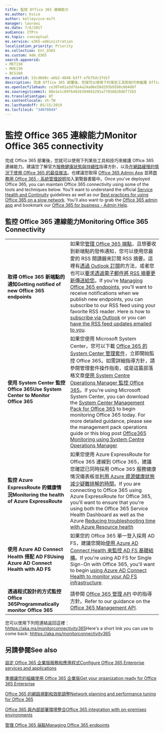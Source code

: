 ```yaml
---
title: 監控 Office 365 連線能力
ms.author: kvice
author: kelleyvice-msft
manager: laurawi
ms.date: 7/6/2017
audience: ITPro
ms.topic: conceptual
ms.service: o365-administration
localization_priority: Priority
ms.collection: Ent_O365
ms.custom: Adm_O365
search.appverid:
- MET150
- MOE150
- BCS160
ms.assetid: 53cdb60c-a6b2-4848-b3ff-e7b75dc3fd1f
description: 完成 Office 365 部署後，您就可以使用下列某些工具和技巧來維護 Office 365 連線能力。建議您了解官方服務健康狀態與持續性指導方針，以及在網路緩慢的情況下使用 Office 365 的最佳做法。也建議您取得 Office 365 Admin App 並將商務用 Office 365 - 系統管理說明加入瀏覽器書籤中。
ms.openlocfilehash: ce307e01a3d7da4a24a06e58d293b9598c684d8f
ms.sourcegitcommit: 08e1e1c09f64926394043291a77856620d6f72b5
ms.translationtype: HT
ms.contentlocale: zh-TW
ms.lasthandoff: 05/15/2019
ms.locfileid: "34070049"
---
```

# <a name="monitor-office-365-connectivity"></a><span data-ttu-id="75a59-105">監控 Office 365 連線能力</span><span class="sxs-lookup"><span data-stu-id="75a59-105">Monitor Office 365 connectivity</span></span>

<span data-ttu-id="75a59-p102">完成 Office 365 部署後，您就可以使用下列某些工具和技巧來維護 Office 365 連線能力。建議您了解官方[服務健康狀態與持續性](https://technet.microsoft.com/library/office-365-service-health.aspx)指導方針，以及[在網路緩慢的情況下使用 Office 365 的最佳做法](https://support.office.com/article/fd16c8d2-4799-4c39-8fd7-045f06640166)。也建議您取得 [Office 365 Admin App](https://blogs.office.com/2015/03/13/administer-on-the-go-with-the-updated-office-365-admin-app/) 並將[商務用 Office 365 - 系統管理說明](https://support.office.com/article/17d3ff3f-3601-466e-b5a1-482b31cfb791)加入瀏覽器書籤中。</span><span class="sxs-lookup"><span data-stu-id="75a59-p102">Once you've deployed Office 365, you can maintain Office 365 connectivity using some of the tools and techniques below. You'll want to understand the official [Service Health and Continuity](https://technet.microsoft.com/library/office-365-service-health.aspx) guidelines as well as our [Best practices for using Office 365 on a slow network](https://support.office.com/article/fd16c8d2-4799-4c39-8fd7-045f06640166). You'll also want to grab the [Office 365 admin app](https://blogs.office.com/2015/03/13/administer-on-the-go-with-the-updated-office-365-admin-app/) and bookmark our [Office 365 for business - Admin Help](https://support.office.com/article/17d3ff3f-3601-466e-b5a1-482b31cfb791).</span></span>
  
## <a name="monitoring-office-365-connectivity"></a><span data-ttu-id="75a59-109">監控 Office 365 連線能力</span><span class="sxs-lookup"><span data-stu-id="75a59-109">Monitoring Office 365 Connectivity</span></span>

|||
|:-----|:-----|
|<span data-ttu-id="75a59-110">**取得 Office 365 新端點的通知**</span><span class="sxs-lookup"><span data-stu-id="75a59-110">**Getting notified of new Office 365 endpoints**</span></span> <br/> |<span data-ttu-id="75a59-p103">如果您[管理 Office 365 端點](https://support.office.com/article/99cab9d4-ef59-4207-9f2b-3728eb46bf9a)，且想要收到新端點的發佈通知，您可以使用您最愛的 RSS 閱讀器來訂閱 RSS 摘要。這裡有[透過 Outlook 訂閱](https://go.microsoft.com/fwlink/p/?LinkId=532416)的方法，或者您也可以[要求透過電子郵件將 RSS 摘要更新傳送給您](https://go.microsoft.com/fwlink/p/?LinkId=532417)。</span><span class="sxs-lookup"><span data-stu-id="75a59-p103">If you're [Managing Office 365 endpoints](https://support.office.com/article/99cab9d4-ef59-4207-9f2b-3728eb46bf9a), you'll want to receive notifications when we publish new endpoints, you can subscribe to our RSS feed using your favorite RSS reader. Here is how to [subscribe via Outlook](https://go.microsoft.com/fwlink/p/?LinkId=532416) or you can [have the RSS feed updates emailed to you](https://go.microsoft.com/fwlink/p/?LinkId=532417).  </span></span><br/> |
|<span data-ttu-id="75a59-113">**使用 System Center 監控 Office 365**</span><span class="sxs-lookup"><span data-stu-id="75a59-113">**Use System Center to Monitor Office 365**</span></span> <br/> |<span data-ttu-id="75a59-p104">如果您使用 Microsoft System Center，您可以下載 [Office 365 的 System Center 管理套件](https://www.microsoft.com/download/details.aspx?id=43708)，立即開始監控 Office 365。如需詳細指導方針，請參閱管理套件操作指南，或是這篇部落格文章[使用 System Centre Operations Manager 監控 Office 365](https://blogs.msdn.com/b/mvpawardprogram/archive/2015/07/08/office365-monitoring-using-system-centre-operations-manager.aspx)。</span><span class="sxs-lookup"><span data-stu-id="75a59-p104">If you're using Microsoft System Center, you can download the [System Center Management Pack for Office 365](https://www.microsoft.com/download/details.aspx?id=43708) to begin monitoring Office 365 today. For more detailed guidance, please see the management pack operations guide or this blog post [Office365 Monitoring using System Centre Operations Manager](https://blogs.msdn.com/b/mvpawardprogram/archive/2015/07/08/office365-monitoring-using-system-centre-operations-manager.aspx)</span></span> <br/> |
|<span data-ttu-id="75a59-116">**監控 Azure ExpressRoute 的健康情況**</span><span class="sxs-lookup"><span data-stu-id="75a59-116">**Monitoring the health of Azure ExpressRoute**</span></span> <br/> |<span data-ttu-id="75a59-117">如果您使用 Azure ExpressRoute for Office 365 連線到 Office 365，建議您確認已同時採用 Office 365 服務健康情況儀表板並[利用 Azure 資源健康狀態減少疑難排解的時間](https://azure.microsoft.com/blog/reduce-troubleshooting-time-with-azure-resource-health/)。</span><span class="sxs-lookup"><span data-stu-id="75a59-117">If you are connecting to Office 365 using Azure ExpressRoute for Office 365, you'll want to ensure that you're using both the Office 365 Service Health Dashboard as well as the Azure [Reducing troubleshooting time with Azure Resource health](https://azure.microsoft.com/blog/reduce-troubleshooting-time-with-azure-resource-health/)</span></span> <br/> |
|<span data-ttu-id="75a59-118">**使用 Azure AD Connect Health 搭配 AD FS**</span><span class="sxs-lookup"><span data-stu-id="75a59-118">**Using Azure AD Connect Health with AD FS**</span></span> <br/> |<span data-ttu-id="75a59-119">如果您的 Office 365 單一登入採用 AD FS，建議您開始[使用 Azure AD Connect Health 來監控 AD FS 基礎結構](https://azure.microsoft.com/documentation/articles/active-directory-aadconnect-health-adfs/)。</span><span class="sxs-lookup"><span data-stu-id="75a59-119">If you're using AD FS for Single Sign-On with Office 365, you'll want to begin [using Azure AD Connect Health to monitor your AD FS infrastructure](https://azure.microsoft.com/documentation/articles/active-directory-aadconnect-health-adfs/).</span></span>  <br/> |
|<span data-ttu-id="75a59-120">**透過程式設計的方式監控 Office 365**</span><span class="sxs-lookup"><span data-stu-id="75a59-120">**Programmatically monitor Office 365**</span></span> <br/> |<span data-ttu-id="75a59-121">請參閱 [Office 365 管理 API](https://docs.microsoft.com/office/office-365-management-api/office-365-management-apis-overview) 中的指導方針。</span><span class="sxs-lookup"><span data-stu-id="75a59-121">Refer to our guidance on the [Office 365 Management API](https://docs.microsoft.com/office/office-365-management-api/office-365-management-apis-overview).</span></span>  <br/> |

<span data-ttu-id="75a59-122">您可以使用下列短連結返回這裡：[hhttps://aka.ms/monitorconnectivity365](https://aka.ms/monitorconnectivity365)</span><span class="sxs-lookup"><span data-stu-id="75a59-122">Here's a short link you can use to come back: [hhttps://aka.ms/monitorconnectivity365](https://aka.ms/monitorconnectivity365)</span></span>
  
## <a name="see-also"></a><span data-ttu-id="75a59-123">另請參閱</span><span class="sxs-lookup"><span data-stu-id="75a59-123">See also</span></span>

[<span data-ttu-id="75a59-124">設定 Office 365 企業版服務和應用程式</span><span class="sxs-lookup"><span data-stu-id="75a59-124">Configure Office 365 Enterprise services and applications</span></span>](configure-services-and-applications.md)
  
[<span data-ttu-id="75a59-125">準備讓您的組織使用 Office 365 企業版</span><span class="sxs-lookup"><span data-stu-id="75a59-125">Get your organization ready for Office 365 Enterprise</span></span>](get-your-organization-ready-for-office-365.md)
  
[<span data-ttu-id="75a59-126">Office 365 的網路規劃和效能調整</span><span class="sxs-lookup"><span data-stu-id="75a59-126">Network planning and performance tuning for Office 365</span></span>](network-planning-and-performance.md)
  
[<span data-ttu-id="75a59-127">Office 365 與內部部署環境整合</span><span class="sxs-lookup"><span data-stu-id="75a59-127">Office 365 integration with on-premises environments</span></span>](office-365-integration.md)
  
[<span data-ttu-id="75a59-128">管理 Office 365 端點</span><span class="sxs-lookup"><span data-stu-id="75a59-128">Managing Office 365 endpoints</span></span>](https://support.office.com/article/99cab9d4-ef59-4207-9f2b-3728eb46bf9a)
